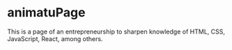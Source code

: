 # animatuPage
This is a page of an entrepreneurship to sharpen knowledge of HTML, CSS, JavaScript, React, among others. 
